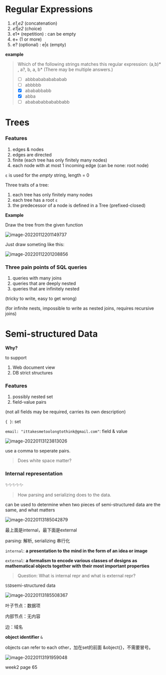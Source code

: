 # Regular Expressions

1. *e1,e2* (concatenation)
2. *e1*|*e2* (choice)
3. e1* (repetition) : can be empty
4. e+ (1 or more)
5. e? (optional) : e|ε (empty)

**example**

> Which of the following strings matches this regular expression: (a,b)* , a?, b, a, b* (There may be multiple answers.)
>
> - [ ] abbbabababababab
> - [ ] abbbbb
> - [x] abababbabb
> - [x] abba
> - [ ] ababababbababbabb

# Trees

### Features

1. edges & nodes
2. edges are directed
3. finite (each tree has only finitely many nodes)
4. each node with at most 1 incoming edge (can be none: root node)

`ε` is used for the *empty* string, length = 0



Three traits of a tree:

1. each tree has only finitely many nodes
2. each tree has a root `ε`
3. the predecessor of a node is defined in a Tree (prefixed-closed)



**Example**

Draw the tree from the given function

![image-20220112201149737](https://cdn.jsdelivr.net/gh/AppleisTasty/PicGarage/tmp/202201122011851.png)

Just draw someting like this:

![image-20220112201208856](https://cdn.jsdelivr.net/gh/AppleisTasty/PicGarage/tmp/202201122012948.png)

### Three pain points of SQL queries

1. queries with many joins 
2. queries that are deeply nested
3. queries that are infinitely nested

(tricky to write, easy to get wrong)

(for infinite nests, impossible to write as nested joins, requires recursive joins)



# Semi-structured Data

**Why?**

to support

1. Web document view
2. DB strict structures

### Features

1. possibly nested set
2. field-value pairs

(not all fields may be required, carries its own description)

`{ }`: set

`email: "ittakesmetoolongtothink@gmail.com"`: field & value

![image-20220113123813026](https://cdn.jsdelivr.net/gh/AppleisTasty/PicGarage/tmp/202201131238164.png)

use a comma to seperate pairs.

> Does white space matter?

### Internal representation

✨✨✨✨✨

> How parsing and serializing does to the data.

can be used to determine when two pieces of semi-structured data are the same, and what matters

![image-20220113185042879](https://cdn.jsdelivr.net/gh/AppleisTasty/PicGarage/tmp/202201131850986.png)

最上面是internal，最下面是external

parsing: 解析, serializing 串行化

`internal`: **a presentation to the mind in the form of an idea or image**

`external`: **a formalism to encode various classes of designs as mathematical objects together with their most important properties**

> Question: What is internal repr and what is external repr?

`SSD`semi-structured data

![image-20220113185508367](https://cdn.jsdelivr.net/gh/AppleisTasty/PicGarage/tmp/202201131855510.png)

叶子节点：数据项

内部节点：无内容

边：域名



**object identifier** `&`

objects can refer to each other，加在set的前面 &object{}，不需要冒号。

![image-20220113191959048](https://cdn.jsdelivr.net/gh/AppleisTasty/PicGarage/tmp/202201131919150.png)



week2 page 65







